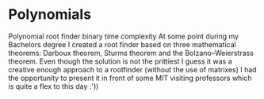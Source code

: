 # Polynomials
Polynomial root finder binary time complexity
At some point during my Bachelors degree I created a root finder based on three mathematical theorems:
Darboux theorem, Sturms theorem and the Bolzano–Weierstrass theorem.
Even though the solution is not the prittiest I guess it was a creative enough approach to a rootfinder (without the use of matrixes) 
I had the opportunity to present it in front of some MIT visiting professors which is quite a flex to this day :'))
